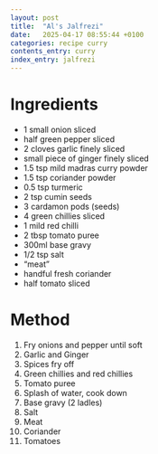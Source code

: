 ```yaml
---
layout: post
title:  "Al's Jalfrezi"
date:   2025-04-17 08:55:44 +0100
categories: recipe curry
contents_entry: curry
index_entry: jalfrezi
---
```


# Ingredients 

- 1 small onion sliced  
- half green pepper sliced  
- 2 cloves garlic finely sliced  
- small piece of ginger finely sliced  
- 1.5 tsp mild madras curry powder  
- 1.5 tsp coriander powder  
- 0.5 tsp turmeric  
- 2 tsp cumin seeds  
- 3 cardamon pods (seeds) 
- 4 green chillies sliced  
- 1 mild red chilli  
- 2 tbsp tomato puree  
- 300ml base gravy 
- 1/2 tsp salt  
- “meat”  
- handful fresh coriander  
- half tomato sliced 

# Method 

1. Fry onions and pepper until soft 
1. Garlic and Ginger 
1. Spices fry off 
1. Green chillies and red chillies 
1. Tomato puree 
1. Splash of water, cook down 
1. Base gravy (2 ladles) 
1. Salt 
1. Meat 
1. Coriander 
1. Tomatoes 
